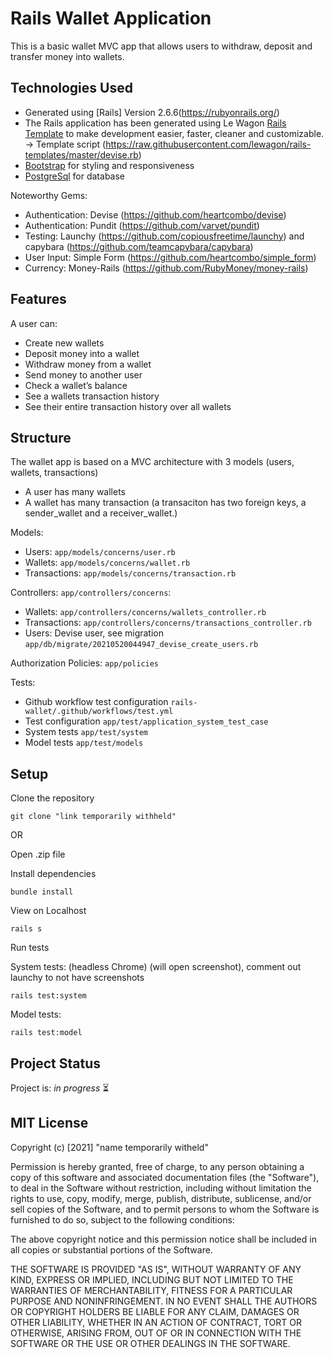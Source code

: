 # Rails Wallet Application

This is a basic wallet MVC app that allows users to withdraw, deposit and transfer money into wallets.

## Technologies Used
 - Generated using [Rails] Version 2.6.6(https://rubyonrails.org/)
 - The Rails application has been generated using Le Wagon [Rails Template](https://github.com/lewagon/rails-templates) to make development easier, faster, cleaner and customizable.
   -> Template script (https://raw.githubusercontent.com/lewagon/rails-templates/master/devise.rb)
 - [Bootstrap](https://getbootstrap.com/) for styling and responsiveness
 - [PostgreSql](https://www.postgresql.org/) for database

Noteworthy Gems:
 - Authentication: Devise (https://github.com/heartcombo/devise)
 - Authentication: Pundit (https://github.com/varvet/pundit)
 - Testing: Launchy (https://github.com/copiousfreetime/launchy) and capybara (https://github.com/teamcapybara/capybara)
 - User Input: Simple Form (https://github.com/heartcombo/simple_form)
 - Currency: Money-Rails (https://github.com/RubyMoney/money-rails)

## Features
A user can:
 - Create new wallets
 - Deposit money into a wallet
 - Withdraw money from a wallet
 - Send money to another user
 - Check a wallet’s balance
 - See a wallets transaction history
 - See their entire transaction history over all wallets

## Structure

The wallet app is based on a MVC architecture with 3 models (users, wallets, transactions)
 - A user has many wallets
 - A wallet has many transaction (a transaciton has two foreign keys, a sender_wallet and a receiver_wallet.)

Models:
  - Users: ```app/models/concerns/user.rb```
  - Wallets: ```app/models/concerns/wallet.rb```
  - Transactions: ```app/models/concerns/transaction.rb```

Controllers: ```app/controllers/concerns```:
  - Wallets: ```app/controllers/concerns/wallets_controller.rb```
  - Transactions: ```app/controllers/concerns/transactions_controller.rb```
  - Users: Devise user, see migration ```app/db/migrate/20210520044947_devise_create_users.rb```

Authorization Policies: ```app/policies```

Tests:
  - Github workflow test configuration ```rails-wallet/.github/workflows/test.yml```
  - Test configuration ```app/test/application_system_test_case```
  - System tests ```app/test/system```
  - Model tests ```app/test/models```

## Setup

Clone the repository

```
git clone "link temporarily withheld"
```

OR

Open .zip file

Install dependencies

```
bundle install
```

View on Localhost
```
rails s
```

Run tests

System tests: (headless Chrome) (will open screenshot), comment out launchy to not have screenshots
```
rails test:system
```

Model tests:
```
rails test:model
```

## Project Status
Project is: _in progress_ ⏳

## MIT License

Copyright (c) [2021] "name temporarily witheld"

Permission is hereby granted, free of charge, to any person obtaining a copy
of this software and associated documentation files (the "Software"), to deal
in the Software without restriction, including without limitation the rights
to use, copy, modify, merge, publish, distribute, sublicense, and/or sell
copies of the Software, and to permit persons to whom the Software is
furnished to do so, subject to the following conditions:

The above copyright notice and this permission notice shall be included in all
copies or substantial portions of the Software.

THE SOFTWARE IS PROVIDED "AS IS", WITHOUT WARRANTY OF ANY KIND, EXPRESS OR
IMPLIED, INCLUDING BUT NOT LIMITED TO THE WARRANTIES OF MERCHANTABILITY,
FITNESS FOR A PARTICULAR PURPOSE AND NONINFRINGEMENT. IN NO EVENT SHALL THE
AUTHORS OR COPYRIGHT HOLDERS BE LIABLE FOR ANY CLAIM, DAMAGES OR OTHER
LIABILITY, WHETHER IN AN ACTION OF CONTRACT, TORT OR OTHERWISE, ARISING FROM,
OUT OF OR IN CONNECTION WITH THE SOFTWARE OR THE USE OR OTHER DEALINGS IN THE
SOFTWARE.
